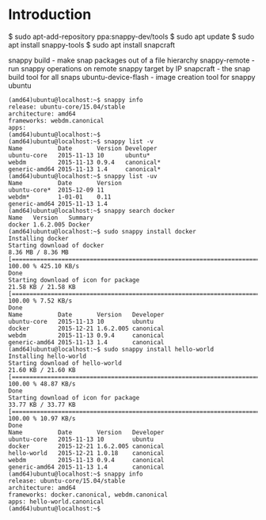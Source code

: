 # Introduction


$ sudo apt-add-repository ppa:snappy-dev/tools
$ sudo apt update
$ sudo apt install snappy-tools
$ sudo apt install snapcraft

snappy build        - make snap packages out of a file hierarchy
snappy-remote       - run snappy operations on remote snappy target by IP
snapcraft           - the snap build tool for all snaps
ubuntu-device-flash - image creation tool for snappy ubuntu



    (amd64)ubuntu@localhost:~$ snappy info
    release: ubuntu-core/15.04/stable
    architecture: amd64
    frameworks: webdm.canonical
    apps: 
    (amd64)ubuntu@localhost:~$ 
    (amd64)ubuntu@localhost:~$ snappy list -v
    Name          Date       Version Developer  
    ubuntu-core   2015-11-13 10      ubuntu*    
    webdm         2015-11-13 0.9.4   canonical* 
    generic-amd64 2015-11-13 1.4     canonical* 
    (amd64)ubuntu@localhost:~$ snappy list -uv
    Name          Date       Version 
    ubuntu-core*  2015-12-09 11      
    webdm*        1-01-01    0.11    
    generic-amd64 2015-11-13 1.4   
    (amd64)ubuntu@localhost:~$ snappy search docker
    Name   Version   Summary 
    docker 1.6.2.005 Docker  
    (amd64)ubuntu@localhost:~$ sudo snappy install docker
    Installing docker
    Starting download of docker
    8.36 MB / 8.36 MB [====================================================================================================================================================] 100.00 % 425.10 KB/s 
    Done
    Starting download of icon for package
    21.58 KB / 21.58 KB [====================================================================================================================================================] 100.00 % 7.52 KB/s 
    Done
    Name          Date       Version   Developer 
    ubuntu-core   2015-11-13 10        ubuntu    
    docker        2015-12-21 1.6.2.005 canonical 
    webdm         2015-11-13 0.9.4     canonical 
    generic-amd64 2015-11-13 1.4       canonical 
    (amd64)ubuntu@localhost:~$ sudo snappy install hello-world
    Installing hello-world
    Starting download of hello-world
    21.60 KB / 21.60 KB [===================================================================================================================================================] 100.00 % 48.87 KB/s 
    Done
    Starting download of icon for package
    33.77 KB / 33.77 KB [===================================================================================================================================================] 100.00 % 10.97 KB/s 
    Done
    Name          Date       Version   Developer 
    ubuntu-core   2015-11-13 10        ubuntu    
    docker        2015-12-21 1.6.2.005 canonical 
    hello-world   2015-12-21 1.0.18    canonical 
    webdm         2015-11-13 0.9.4     canonical 
    generic-amd64 2015-11-13 1.4       canonical 
    (amd64)ubuntu@localhost:~$ snappy info
    release: ubuntu-core/15.04/stable
    architecture: amd64
    frameworks: docker.canonical, webdm.canonical
    apps: hello-world.canonical
    (amd64)ubuntu@localhost:~$ 
